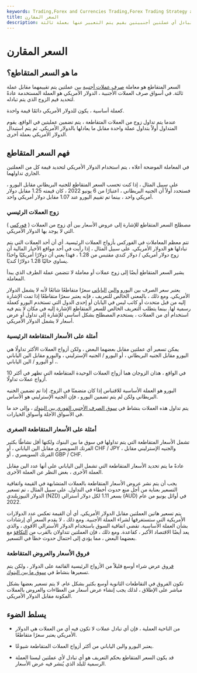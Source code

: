 ```yaml
---
keywords: Trading,Forex and Currencies Trading,Forex Trading Strategy and Education,Strategy and Education
title: السعر المقارن
description: السعر المتقاطع هو معاملة يتم فيها تبادل أي عملتين أجنبيتين بقيم يتم التعبير عنها بعملة ثالثة.
---
```


# السعر المقارن
## ما هو السعر المتقاطع؟

السعر المتقاطع هو معاملة [صرف عملات أجنبية](/currency-exchange) بين عملتين يتم تقييمهما مقابل عملة ثالثة. في أسواق صرف العملات الأجنبية ، الدولار الأمريكي هو العملة المستخدمة عادةً لتحديد قيم الزوج الذي يتم تبادله.

كعملة أساسية ، يكون للدولار الأمريكي دائمًا قيمة واحدة.

عندما يتم تداول زوج من العملات المتقاطعة ، يتم تضمين عمليتين في الواقع. يقوم المتداول أولاً بتداول عملة واحدة مقابل ما يعادلها بالدولار الأمريكي. ثم يتم استبدال الدولار الأمريكي بعملة أخرى.

## فهم السعر المتقاطع

في المعاملة الموضحة أعلاه ، يتم استخدام الدولار الأمريكي لتحديد قيمة كل من العملتين الجاري تداولهما.

على سبيل المثال ، إذا كنت تحسب السعر المتقاطع للجنيه البريطاني مقابل اليورو ، فستحدد أولاً أن الجنيه البريطاني ، اعتبارًا من 6 يونيو 2022 ، كان قيمته 1.25 مقابل دولار أمريكي واحد ، بينما تم تقييم اليورو عند 1.07 مقابل دولار أمريكي واحد.

### زوج العملات الرئيسي

( [فوركس](/forex) ) مصطلح السعر المتقاطع للإشارة إلى عروض الأسعار بين أي زوج من العملات التي لا يوجد بها الدولار الأمريكي.

تتم معظم المعاملات في الفوركس بأزواج العملات الرئيسية. أي أن أحد العملات التي يتم تبادلها هو الدولار الأمريكي. على سبيل المثال ، إذا رأيت في أحد مواقع الأخبار المالية أن زوج دولار أمريكي / دولار كندي مقتبس من 1.28 ، فهذا يعني أن دولارًا أمريكيًا واحدًا يساوي حاليًا 1.28 دولارًا كنديًا.

يشير السعر المتقاطع أيضًا إلى زوج عملات أو معاملة لا تتضمن عملة الطرف الذي يبدأ المعاملة.

يعتبر سعر الصرف بين اليورو [والين](/euro) [الياباني](/jpy-japanese-yen) سعرًا متقاطعًا شائعًا لأنه لا يشمل الدولار الأمريكي. ومع ذلك ، بالمعنى الخالص للتعريف ، فإنه يعتبر سعرًا متقاطعًا إذا تمت الإشارة إليه من قبل متحدث أو كاتب ليس في اليابان أو إحدى الدول التي تستخدم اليورو كعملة رسمية لها. بينما يتطلب التعريف الخالص للسعر المتقاطع الإشارة إليه في مكان لا يتم فيه استخدام أي من العملات ، يستخدم المصطلح بشكل أساسي للإشارة إلى تداول أو عرض أسعار لا يشمل الدولار الأمريكي.

### أمثلة على الأسعار المتقاطعة الرئيسية

يمكن تسعير أي عملتين مقابل بعضهما البعض ، ولكن أزواج العملات الأكثر تداولًا هي اليورو مقابل الجنيه البريطاني ، أو اليورو / الجنيه الإسترليني ، واليورو مقابل الين الياباني ، أو اليورو / الين الياباني.

في الواقع ، هذان الزوجان هما أزواج العملات الوحيدة المتقاطعة التي تظهر في أكثر 10 أزواج عملات تداولًا.

اليورو هو العملة الأساسية للاقتباس إذا كان متضمنًا في الزوج. إذا تم تضمين الجنيه البريطاني ولكن لم يتم تضمين اليورو ، فإن الجنيه الإسترليني هو الأساس.

يتم تداول هذه العملات بنشاط في [سوق الصرف الأجنبي الفوري بين البنوك](/interbankmarket) ، وإلى حد ما في الأسواق الآجلة وأسواق الخيارات.

### أمثلة على الأسعار المتقاطعة الصغرى

تشمل الأسعار المتقاطعة التي يتم تداولها في سوق ما بين البنوك ولكنها أقل نشاطًا بكثير الفرنك السويسري مقابل الين الياباني ، أو CHF / JPY ، والجنيه الإسترليني مقابل الفرنك السويسري ، أو GBP / CHF.

عادةً ما يتم تحديد الأسعار المتقاطعة التي تشمل الين الياباني على أنها عدد الين مقابل العملة الأخرى ، بغض النظر عن العملة الأخرى.

يجب أن يتم نشر عروض الأسعار المتقاطعة بالعملات المتشابهة في القيمة واتفاقية التسعير بعناية من أجل منع حدوث أخطاء في التداول. على سبيل المثال ، تم تسعير الدولار النيوزيلندي (NZD) بسعر 1.11 لكل دولار أسترالي (AUD) في أوائل يونيو من عام 2022.

يتم تسعير هاتين العملتين مقابل الدولار الأمريكي. أي أن القيمة تعكس عدد الدولارات الأمريكية التي ستستغرقها لشراء العملة الأجنبية. ومع ذلك ، لا يقدم السعر أي إرشادات بشأن العملة الأساسية. تقضي اتفاقية السوق باستخدام الدولار الأسترالي الأقوى ، والذي يعد أيضًا الاقتصاد الأكبر ، كقاعدة. ومع ذلك ، فإن العملتين تتداولان بالقرب من [التكافؤ](/parityprice) مع بعضهما البعض ، مما يؤدي إلى احتمال حدوث خطأ في التسعير.

### فروق الأسعار والعروض المتقاطعة

[فروق](/spread) عرض شراء أوسع قليلاً من الأزواج الرئيسية القائمة على الدولار ، ولكن يتم تسعيرها بنشاط في [سوق ما بين البنوك](/interbankmarket).

تكون الفروق في التقاطعات الثانوية أوسع بكثير بشكل عام. لا يتم تسعير بعضها بشكل مباشر على الإطلاق ، لذلك يجب إنشاء عرض أسعار من العطاءات والعروض بالعملات المكونة مقابل الدولار الأمريكي.

## يسلط الضوء

- من الناحية العملية ، فإن أي تبادل عملات لا تكون فيه أي من العملات هي الدولار الأمريكي يعتبر سعرًا متقاطعًا.

- يعتبر اليورو والين الياباني من أكثر أزواج العملات المتقاطعة شيوعًا.

- قد يكون السعر المتقاطع بحكم التعريف هو أي تبادل لأي عملتين ليستا العملة الرسمية للبلد الذي يُنشر فيه عرض الأسعار.

